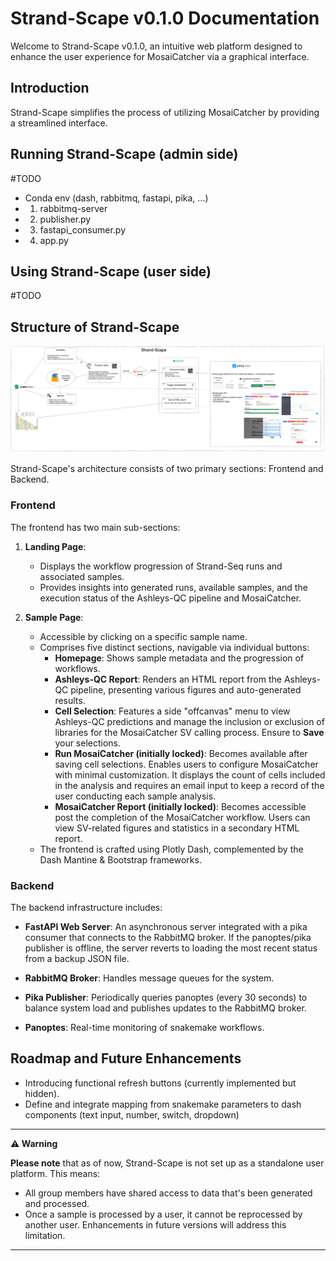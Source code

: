 
# Strand-Scape v0.1.0 Documentation

Welcome to Strand-Scape v0.1.0, an intuitive web platform designed to enhance the user experience for MosaiCatcher via a graphical interface.

## Introduction

Strand-Scape simplifies the process of utilizing MosaiCatcher by providing a streamlined interface. 


## Running Strand-Scape (admin side)

#TODO 

- Conda env (dash, rabbitmq, fastapi, pika, ...)
- 1. rabbitmq-server
- 2. publisher.py
- 3. fastapi_consumer.py
- 4. app.py


## Using Strand-Scape (user side)

#TODO
## Structure of Strand-Scape

![Alt text](docs/image.png)

Strand-Scape's architecture consists of two primary sections: Frontend and Backend.

### Frontend

The frontend has two main sub-sections:

1. **Landing Page**: 
    - Displays the workflow progression of Strand-Seq runs and associated samples.
    - Provides insights into generated runs, available samples, and the execution status of the Ashleys-QC pipeline and MosaiCatcher.

2. **Sample Page**: 
    - Accessible by clicking on a specific sample name.
    - Comprises five distinct sections, navigable via individual buttons:
        - **Homepage**: Shows sample metadata and the progression of workflows.
        - **Ashleys-QC Report**: Renders an HTML report from the Ashleys-QC pipeline, presenting various figures and auto-generated results.
        - **Cell Selection**: Features a side "offcanvas" menu to view Ashleys-QC predictions and manage the inclusion or exclusion of libraries for the MosaiCatcher SV calling process. Ensure to **Save** your selections.
        - **Run MosaiCatcher (initially locked)**: Becomes available after saving cell selections. Enables users to configure MosaiCatcher with minimal customization. It displays the count of cells included in the analysis and requires an email input to keep a record of the user conducting each sample analysis.
        - **MosaiCatcher Report (initially locked)**: Becomes accessible post the completion of the MosaiCatcher workflow. Users can view SV-related figures and statistics in a secondary HTML report.
    - The frontend is crafted using Plotly Dash, complemented by the Dash Mantine & Bootstrap frameworks.

### Backend

The backend infrastructure includes:

- **FastAPI Web Server**: An asynchronous server integrated with a pika consumer that connects to the RabbitMQ broker. If the panoptes/pika publisher is offline, the server reverts to loading the most recent status from a backup JSON file. 
  
- **RabbitMQ Broker**: Handles message queues for the system.

- **Pika Publisher**: Periodically queries panoptes (every 30 seconds) to balance system load and publishes updates to the RabbitMQ broker.

- **Panoptes**: Real-time monitoring of snakemake workflows.

## Roadmap and Future Enhancements

- Introducing functional refresh buttons (currently implemented but hidden).
- Define and integrate mapping from snakemake parameters to dash components (text input, number, switch, dropdown) 


---

**⚠️ Warning**

**Please note** that as of now, Strand-Scape is not set up as a standalone user platform. This means:

- All group members have shared access to data that's been generated and processed.
- Once a sample is processed by a user, it cannot be reprocessed by another user. Enhancements in future versions will address this limitation.

---
